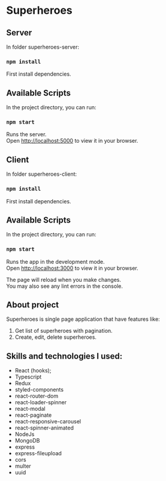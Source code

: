 # Superheroes

## Server

In folder superheroes-server:

### `npm install`

First install dependencies.

## Available Scripts

In the project directory, you can run:

### `npm start`

Runs the server.\
Open [http://localhost:5000](http://localhost:5000) to view it in your browser.

## Client

In folder superheroes-client:

### `npm install`

First install dependencies.

## Available Scripts

In the project directory, you can run:

### `npm start`

Runs the app in the development mode.\
Open [http://localhost:3000](http://localhost:3000) to view it in your browser.

The page will reload when you make changes.\
You may also see any lint errors in the console.

## About project

Superheroes is single page application that have features like:
1. Get list of superheroes with pagination.
2. Create, edit, delete superheroes.

## Skills and technologies I used:

* React (hooks);
* Typescript
* Redux
* styled-components
* react-router-dom
* react-loader-spinner
* react-modal
* react-paginate
* react-responsive-carousel
* react-spinner-animated
* NodeJs
* MongoDB
* express
* express-fileupload
* cors
* multer
* uuid
